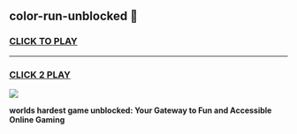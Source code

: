 
## color-run-unblocked 👋
<h3>
<a href="https://premium.freeplayer.one?title=color-run-unblocked&ref=14F">CLICK TO PLAY</a></h3>
<hr>

<h3>
<a href="https://premium.freeplayer.one?title=color-run-unblocked&ref=14F">CLICK 2 PLAY</a>
  
</h3>

<a href="https://premium.freeplayer.one?title=color-run-unblocked&ref=12F/"><img src="https://clearcache.store/games.png"></a>


**worlds hardest game unblocked: Your Gateway to Fun and Accessible Online Gaming**
